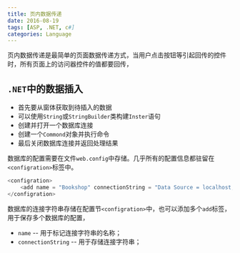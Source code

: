 ```yaml
---
title: 页内数据传递
date: 2016-08-19
tags: [ASP, .NET, c#]
categories: Language
---
```


页内数据传递是最简单的页面数据传递方式，当用户点击按钮等引起回传的控件时，所有页面上的访问器控件的值都要回传，

## `.NET`中的数据插入

- 首先要从窗体获取到待插入的数据
- 可以使用`String`或`StringBuilder`类构建`Inster`语句
- 创建并打开一个数据库连接
- 创建一个`Commond`对象并执行命令
- 最后关闭数据库连接并返回处理结果

数据库的配置需要在文件`web.config`中存储。几乎所有的配置信息都驻留在`<configration>`标签中。

```c#
<configration>
    <add name = "Bookshop" connectionString = "Data Source = localhost; Initial Catalog=Bookshop; User ID=sa; password=bdqn" />
</configration>
```

数据库的连接字符串存储在配置节`<configration>`中，也可以添加多个`add`标签，用于保存多个数据库的配置，

- `name` -- 用于标记连接字符串的名称；
- `connectionString` -- 用于存储连接字符串；

